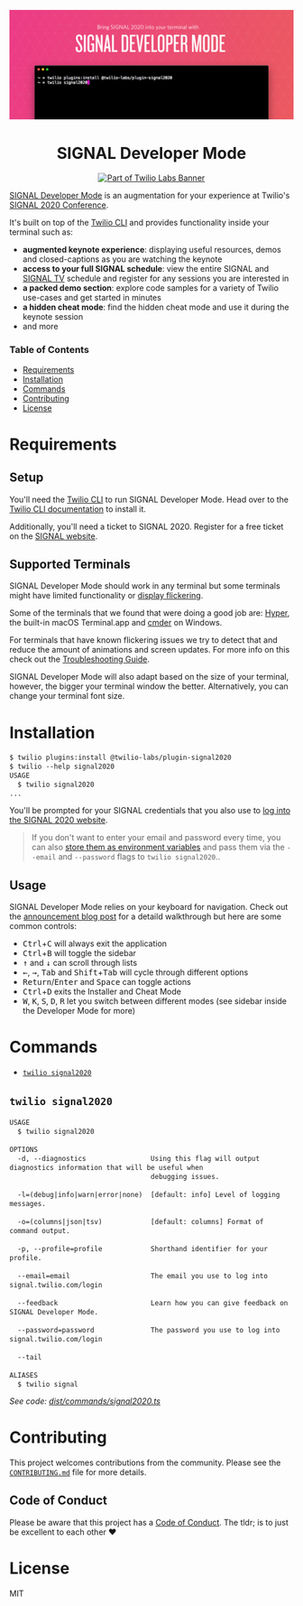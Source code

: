 <p align="center"><img src="assets/signal-developer-mode-header.png" alt=""></p>
<h1 align="center">SIGNAL Developer Mode</h1>
<p align="center"><a href="https://github.com/twilio-labs/about"><img src="https://img.shields.io/static/v1?label=&message=Twilio-Labs&color=F22F46&labelColor=0D122B&logo=twilio&style=for-the-badge" alt="Part of Twilio Labs Banner"></a></p>

[SIGNAL Developer Mode](https://twil.io/signal-developer-mode) is an augmentation for your experience at Twilio's [SIGNAL 2020 Conference](https://signal.twilio.com).

It's built on top of the [Twilio CLI](https://twil.io/cli) and provides functionality inside your terminal such as:
* __augmented keynote experience__: displaying useful resources, demos and closed-captions as you are watching the keynote
* __access to your full SIGNAL schedule__: view the entire SIGNAL and [SIGNAL TV](https://twitch.tv/twilio) schedule and register for any sessions you are interested in
* __a packed demo section__: explore code samples for a variety of Twilio use-cases and get started in minutes
* __a hidden cheat mode__: find the hidden cheat mode and use it during the keynote session
* and more

### __Table of Contents__

<!-- toc -->
* [Requirements](#requirements)
* [Installation](#installation)
* [Commands](#commands)
* [Contributing](#contributing)
* [License](#license)
<!-- tocstop -->
# Requirements

## Setup

You'll need the [Twilio CLI](https://twil.io/cli) to run SIGNAL Developer Mode. Head over to the [Twilio CLI documentation](https://www.twilio.com/docs/twilio-cli/quickstart) to install it.

Additionally, you'll need a ticket to SIGNAL 2020. Register for a free ticket on the [SIGNAL website](https://signal.twilio.com).

## Supported Terminals

SIGNAL Developer Mode should work in any terminal but some terminals might have limited functionality or [display flickering](https://github.com/vadimdemedes/ink/issues/359). 

Some of the terminals that we found that were doing a good job are: [Hyper](https://hyper.is), the built-in macOS Terminal.app and [cmder](https://cmder.net/) on Windows.

For terminals that have known flickering issues we try to detect that and reduce the amount of animations and screen updates. For more info on this check out the [Troubleshooting Guide](docs/TROUBLESHOOTING.md).

SIGNAL Developer Mode will also adapt based on the size of your terminal, however, the bigger your terminal window the better. Alternatively, you can change your terminal font size.

# Installation

```sh-session
$ twilio plugins:install @twilio-labs/plugin-signal2020
$ twilio --help signal2020
USAGE
  $ twilio signal2020
...
```

You'll be prompted for your SIGNAL credentials that you also use to [log into the SIGNAL 2020 website](https://signal.twilio.com/login).

> If you don't want to enter your email and password every time, you can also [store them as environment variables](https://www.twilio.com/blog/2017/01/how-to-set-environment-variables.html) and pass them via the `--email` and `--password` flags to `twilio signal2020`..

## Usage

SIGNAL Developer Mode relies on your keyboard for navigation. Check out the [announcement blog post](https://twil.io/signal-developer-mode) for a detaild walkthrough but here are some common controls:
* <kbd>Ctrl</kbd>+<kbd>C</kbd> will always exit the application
* <kbd>Ctrl</kbd>+<kbd>B</kbd> will toggle the sidebar
* <kbd>&uarr;</kbd> and <kbd>&darr;</kbd> can scroll through lists
* <kbd>&larr;</kbd>, <kbd>&rarr;</kbd>, <kbd>Tab</kbd> and <kbd>Shift</kbd>+<kbd>Tab</kbd> will cycle through different options
* <kbd>Return</kbd>/<kbd>Enter</kbd> and <kbd>Space</kbd> can toggle actions
* <kbd>Ctrl</kbd>+<kbd>D</kbd> exits the Installer and Cheat Mode
* <kbd>W</kbd>, <kbd>K</kbd>, <kbd>S</kbd>, <kbd>D</kbd>, <kbd>R</kbd> let you switch between different modes (see sidebar inside the Developer Mode for more)


# Commands
<!-- commands -->
* [`twilio signal2020`](#twilio-signal2020)

## `twilio signal2020`

```
USAGE
  $ twilio signal2020

OPTIONS
  -d, --diagnostics                Using this flag will output diagnostics information that will be useful when
                                   debugging issues.

  -l=(debug|info|warn|error|none)  [default: info] Level of logging messages.

  -o=(columns|json|tsv)            [default: columns] Format of command output.

  -p, --profile=profile            Shorthand identifier for your profile.

  --email=email                    The email you use to log into signal.twilio.com/login

  --feedback                       Learn how you can give feedback on SIGNAL Developer Mode.

  --password=password              The password you use to log into signal.twilio.com/login

  --tail

ALIASES
  $ twilio signal
```

_See code: [dist/commands/signal2020.ts](https://github.com/twilio-labs/plugin-signal2020/blob/v1.0.0-rc.13/dist/commands/signal2020.ts)_
<!-- commandsstop -->
# Contributing

This project welcomes contributions from the community. Please see the [`CONTRIBUTING.md`](docs/CONTRIBUTING.md) file for more details.

## Code of Conduct

Please be aware that this project has a [Code of Conduct](https://github.com/twilio-labs/.github/blob/master/CODE_OF_CONDUCT.md). The tldr; is to just be excellent to each other ❤️

# License

MIT
